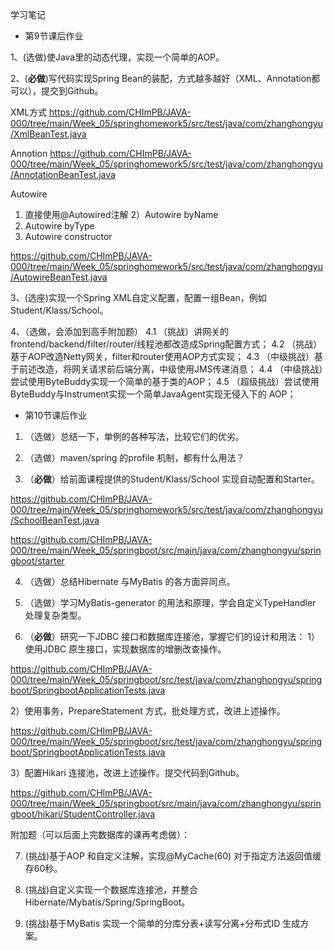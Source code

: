 学习笔记

- 第9节课后作业

1、(选做)使Java里的动态代理，实现一个简单的AOP。

2、(**必做**)写代码实现Spring Bean的装配，方式越多越好（XML、Annotation都可以），提交到Github。

XML方式 https://github.com/CHImPB/JAVA-000/tree/main/Week_05/springhomework5/src/test/java/com/zhanghongyu/XmlBeanTest.java

Annotion https://github.com/CHImPB/JAVA-000/tree/main/Week_05/springhomework5/src/test/java/com/zhanghongyu/AnnotationBeanTest.java

Autowire
  1) 直接使用@Autowired注解
  2）Autowire byName
  3) Autowire byType
  4) Autowire constructor
  
  https://github.com/CHImPB/JAVA-000/tree/main/Week_05/springhomework5/src/test/java/com/zhanghongyu/AutowireBeanTest.java

3、(选座)实现一个Spring XML自定义配置，配置一组Bean，例如Student/Klass/School。

4、（选做，会添加到高手附加题）
4.1 （挑战）讲网关的frontend/backend/filter/router/线程池都改造成Spring配置方式；
4.2 （挑战）基于AOP改造Netty网关，filter和router使用AOP方式实现；
4.3 （中级挑战）基于前述改造，将网关请求前后端分离，中级使用JMS传递消息；
4.4 （中级挑战）尝试使用ByteBuddy实现一个简单的基于类的AOP；
4.5 （超级挑战）尝试使用ByteBuddy与Instrument实现一个简单JavaAgent实现无侵入下的
AOP；

- 第10节课后作业

1. （选做）总结一下，单例的各种写法，比较它们的优劣。

2. （选做）maven/spring 的profile 机制，都有什么用法？

3. （**必做**）给前面课程提供的Student/Klass/School 实现自动配置和Starter。

https://github.com/CHImPB/JAVA-000/tree/main/Week_05/springhomework5/src/test/java/com/zhanghongyu/SchoolBeanTest.java

https://github.com/CHImPB/JAVA-000/tree/main/Week_05/springboot/src/main/java/com/zhanghongyu/springboot/starter

4. （选做）总结Hibernate 与MyBatis 的各方面异同点。

5. （选做）学习MyBatis-generator 的用法和原理，学会自定义TypeHandler 处理复杂类型。

6. （**必做**）研究一下JDBC 接口和数据库连接池，掌握它们的设计和用法：
  1）使用JDBC 原生接口，实现数据库的增删改查操作。
  
  https://github.com/CHImPB/JAVA-000/tree/main/Week_05/springboot/src/test/java/com/zhanghongyu/springboot/SpringbootApplicationTests.java
  
  2）使用事务，PrepareStatement 方式，批处理方式，改进上述操作。
  
  https://github.com/CHImPB/JAVA-000/tree/main/Week_05/springboot/src/test/java/com/zhanghongyu/springboot/SpringbootApplicationTests.java
  
  3）配置Hikari 连接池，改进上述操作。提交代码到Github。
  
  https://github.com/CHImPB/JAVA-000/tree/main/Week_05/springboot/src/main/java/com/zhanghongyu/springboot/hikari/StudentController.java
  
  附加题（可以后面上完数据库的课再考虑做）：

7. (挑战)基于AOP 和自定义注解，实现@MyCache(60) 对于指定方法返回值缓存60秒。

8. (挑战)自定义实现一个数据库连接池，并整合Hibernate/Mybatis/Spring/SpringBoot。

9. (挑战)基于MyBatis 实现一个简单的分库分表+读写分离+分布式ID 生成方案。
